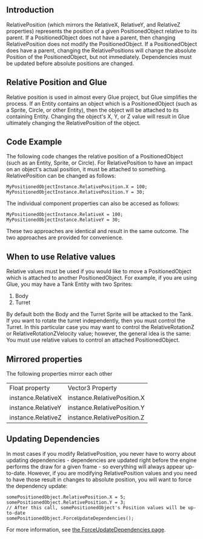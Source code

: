 ## Introduction

RelativePosition (which mirrors the RelativeX, RelativeY, and RelativeZ properties) represents the position of a given PositionedObject relative to its parent. If a PositionedObject does not have a parent, then changing RelativePosition does not modify the PositionedObject. If a PositionedObject does have a parent, changing the RelativePositions will change the absolute Position of the PositionedObject, but not immediately. Dependencies must be updated before absolute positions are changed.

## Relative Position and Glue

Relative position is used in almost every Glue project, but Glue simplifies the process. If an Entity contains an object which is a PositionedObject (such as a Sprite, Circle, or other Entity), then the object will be attached to its containing Entity. Changing the object's X, Y, or Z value will result in Glue ultimately changing the RelativePosition of the object.

## Code Example

The following code changes the relative position of a PositionedObject (such as an Entity, Sprite, or Circle). For RelativePosition to have an impact on an object's actual position, it must be attached to something. RelativePosition can be changed as follows:

    MyPositionedObjectInstance.RelativePosition.X = 100;
    MyPositionedObjectInstance.RelativePosition.Y = 30;

The individual component properties can also be accesed as follows:

    MyPositionedObjectInstance.RelativeX = 100;
    MyPositionedObjectInstance.RelativeY = 30;

These two approaches are identical and result in the same outcome. The two approaches are provided for convenience.

## When to use Relative values

Relative values must be used if you would like to move a PositionedObject which is attached to another PositionedObject. For example, if you are using Glue, you may have a Tank Entity with two Sprites:

1.  Body
2.  Turret

By default both the Body and the Turret Sprite will be attacked to the Tank. If you want to rotate the turret independently, then you must control the Turret. In this particular case you may want to control the RelativeRotationZ or RelativeRotationZVelocity value; however, the general idea is the same: You must use relative values to control an attached PositionedObject.

## Mirrored properties

The following properties mirror each other

|                    |                             |
|--------------------|-----------------------------|
| Float property     | Vector3 Property            |
| instance.RelativeX | instance.RelativePosition.X |
| instance.RelativeY | instance.RelativePosition.Y |
| instance.RelativeZ | instance.RelativePosition.Z |

## Updating Dependencies

In most cases if you modify RelativePosition, you never have to worry about updating dependencies - dependencies are updated right before the engine performs the draw for a given frame - so everything will always appear up-to-date. However, if you are modifying RelativePosition values and you need to have those result in changes to absolute position, you will want to force the dependency update:

    somePositionedObject.RelativePosition.X = 5;
    somePositionedObject.RelativePosition.Y = 3;
    // After this call, somePositionedObject's Position values will be up-to-date
    somePositionedObject.ForceUpdateDependencies();

For more information, see [the ForceUpdateDependencies page](/frb/docs/index.php?title=FlatRedBall.PositionedObject.ForceUpdateDependencies "FlatRedBall.PositionedObject.ForceUpdateDependencies").
